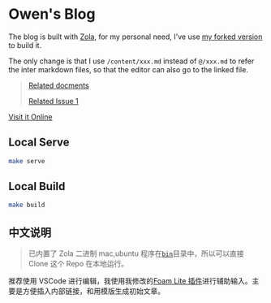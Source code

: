 # Owen's Blog

The blog is built with [Zola](https://www.getzola.org/), for my personal need, I've use [my forked version](https://github.com/theowenyoung/zola) to build it.

The only change is that I use `/content/xxx.md` instead of `@/xxx.md` to refer the inter markdown files, so that the editor can also go to the linked file.

>[Related docments](https://www.getzola.org/documentation/content/linking/)
> 
> [Related Issue 1](https://github.com/getzola/zola/issues/686)


[Visit it Online](https://www.owenyoung.com)


## Local Serve

```bash
make serve
```

## Local Build

```bash
make build
```


## 中文说明


> 已内置了 Zola 二进制 mac,ubuntu 程序在[`bin`](/bin/)目录中，所以可以直接 Clone 这个 Repo 在本地运行。


推荐使用 VSCode 进行编辑，我使用我修改的[Foam Lite 插件](https://marketplace.visualstudio.com/items?itemName=theowenyoung.foam-lite-vscode)进行辅助输入。主要是方便插入内部链接，和用模版生成初始文章。
